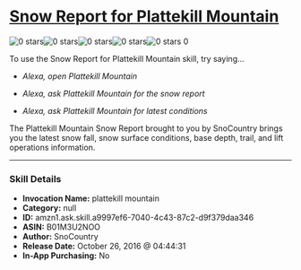 # [Snow Report for Plattekill Mountain](http://alexa.amazon.com/#skills/amzn1.ask.skill.a9997ef6-7040-4c43-87c2-d9f379daa346)
![0 stars](../../images/ic_star_border_black_18dp_1x.png)![0 stars](../../images/ic_star_border_black_18dp_1x.png)![0 stars](../../images/ic_star_border_black_18dp_1x.png)![0 stars](../../images/ic_star_border_black_18dp_1x.png)![0 stars](../../images/ic_star_border_black_18dp_1x.png) 0

To use the Snow Report for Plattekill Mountain skill, try saying...

* *Alexa, open Plattekill Mountain*

* *Alexa, ask Plattekill Mountain for the snow report*

* *Alexa, ask Plattekill Mountain for latest conditions*

The Plattekill Mountain Snow Report brought to you by SnoCountry brings you the latest snow fall, snow surface conditions,  base depth, trail, and lift operations information.

***

### Skill Details

* **Invocation Name:** plattekill mountain
* **Category:** null
* **ID:** amzn1.ask.skill.a9997ef6-7040-4c43-87c2-d9f379daa346
* **ASIN:** B01M3U2NOO
* **Author:** SnoCountry
* **Release Date:** October 26, 2016 @ 04:44:31
* **In-App Purchasing:** No
